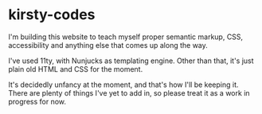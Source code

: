 # kirsty-codes

I'm building this website to teach myself proper semantic markup, CSS, accessibility and anything else that comes up along the way.

I've used 11ty, with Nunjucks as templating engine. Other than that, it's just plain old HTML and CSS for the moment.

It's decidedly unfancy at the moment, and that's how I'll be keeping it. There are plenty of things I've yet to add in, so please treat it as a work in progress for now.
